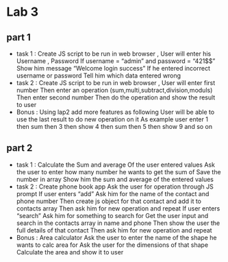 # Lab 3 
## part 1 
- task 1 : Create JS script to be run in web browser ,
User will enter his Username , Password
If username = “admin” and password = “421$$”
Show him message “Welcome login success”
If he entered incorrect username or password
Tell him which data entered wrong
- task 2 : Create JS script to be run in web browser ,
User will enter first number
Then enter an operation (sum,multi,subtract,division,moduls)
Then enter second number
Then do the operation and show the result to user 
- Bonus : Using lap2 add more features as following
User will be able to use the last result to do new operation on it
As example user enter 1 then sum then 3 then show 4 then sum then 5 then show 9 and so on

## part 2 
- task 1 : Calculate the Sum and average Of the user entered values
Ask the user to enter how many number he wants to get the sum of
Save the number in array
Show him the sum and average of the entered values
- task 2 : Create phone book app
Ask the user for operation through JS prompt
If user enters “add”
Ask him for the name of the contact and phone number
Then create js object for that contact and add it to contacts array
Then ask him for new operation and repeat
If user enters “search”
Ask him for something to search for
Get the user input and search in the contacts array in name and phone
Then show the user the full details of that contact
Then ask him for new operation and repeat
- Bonus : Area calculator
Ask the user to enter the name of the shape he wants to calc area for
Ask the user for the dimensions of that shape
Calculate the area and show it to user

